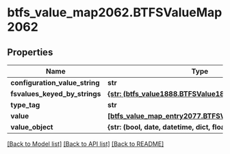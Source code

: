 # btfs_value_map2062.BTFSValueMap2062

## Properties
Name | Type | Description | Notes
------------ | ------------- | ------------- | -------------
**configuration_value_string** | **str** |  | [optional] 
**fsvalues_keyed_by_strings** | [**{str: (btfs_value1888.BTFSValue1888,)}**](BTFSValue1888.md) |  | [optional] 
**type_tag** | **str** |  | [optional] 
**value** | [**[btfs_value_map_entry2077.BTFSValueMapEntry2077]**](BTFSValueMapEntry2077.md) |  | [optional] 
**value_object** | **{str: (bool, date, datetime, dict, float, int, list, str,)}** |  | [optional] 

[[Back to Model list]](../README.md#documentation-for-models) [[Back to API list]](../README.md#documentation-for-api-endpoints) [[Back to README]](../README.md)


